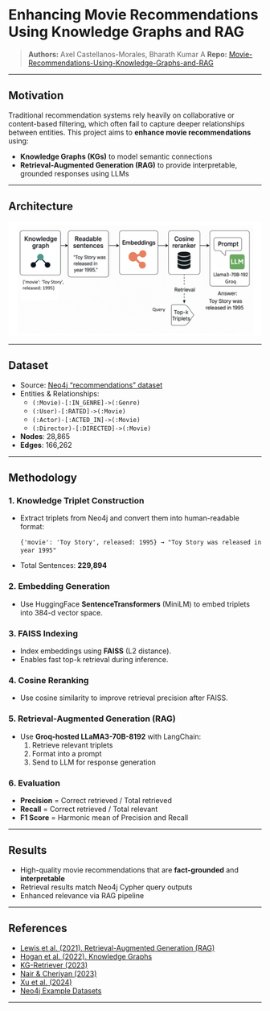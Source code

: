 #  Enhancing Movie Recommendations Using Knowledge Graphs and RAG 

> **Authors:** Axel Castellanos-Morales, Bharath Kumar A 
> **Repo:** [Movie-Recommendations-Using-Knowledge-Graphs-and-RAG](https://github.com/abharathkumarr/Movie-Recommendations-Using-Knowledge-Graphs-and-RAG)

---

##  Motivation 

Traditional recommendation systems rely heavily on collaborative or content-based filtering, which often fail to capture deeper relationships between entities. This project aims to **enhance movie recommendations** using:
- **Knowledge Graphs (KGs)** to model semantic connections
- **Retrieval-Augmented Generation (RAG)** to provide interpretable, grounded responses using LLMs

---

## Architecture

![Pipeline](pipeline.png)

---

## Dataset

- Source: [Neo4j “recommendations” dataset](https://github.com/neo4j-graph-examples/recommendations)
- Entities & Relationships:
  - `(:Movie)-[:IN_GENRE]->(:Genre)`
  - `(:User)-[:RATED]->(:Movie)`
  - `(:Actor)-[:ACTED_IN]->(:Movie)`
  - `(:Director)-[:DIRECTED]->(:Movie)`
- **Nodes**: 28,865  
- **Edges**: 166,262

---

##  Methodology

### 1. Knowledge Triplet Construction
- Extract triplets from Neo4j and convert them into human-readable format:
  ```
  {'movie': 'Toy Story', released: 1995} → "Toy Story was released in year 1995"
  ```
- Total Sentences: **229,894**

### 2.  Embedding Generation
- Use HuggingFace **SentenceTransformers** (MiniLM) to embed triplets into 384-d vector space.

### 3.  FAISS Indexing
- Index embeddings using **FAISS** (L2 distance).
- Enables fast top-k retrieval during inference.

### 4.  Cosine Reranking
- Use cosine similarity to improve retrieval precision after FAISS.

### 5.  Retrieval-Augmented Generation (RAG)
- Use **Groq-hosted LLaMA3-70B-8192** with LangChain:
  1. Retrieve relevant triplets
  2. Format into a prompt
  3. Send to LLM for response generation

### 6. Evaluation
- **Precision** = Correct retrieved / Total retrieved  
- **Recall** = Correct retrieved / Total relevant  
- **F1 Score** = Harmonic mean of Precision and Recall

---

## Results

- High-quality movie recommendations that are **fact-grounded** and **interpretable**
- Retrieval results match Neo4j Cypher query outputs
- Enhanced relevance via RAG pipeline

---

##  References

- [Lewis et al. (2021). Retrieval-Augmented Generation (RAG)](https://arxiv.org/abs/2005.11401)  
- [Hogan et al. (2022). Knowledge Graphs](https://doi.org/10.1145/3447772)  
- [KG-Retriever (2023)](https://arxiv.org/html/2412.05547v1)  
- [Nair & Cheriyan (2023)](https://doi.org/10.1109/idciot56793.2023.10053435)  
- [Xu et al. (2024)](https://doi.org/10.1145/3626772.3661370)  
- [Neo4j Example Datasets](https://neo4j.com/docs/getting-started/appendix/example-data/)

---
